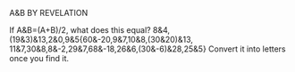 A&B
BY REVELATION

If A&B=(A+B)/2, what does this equal?
8&4,(19&3)&13,2&0,9&5{60&-20,9&7,10&8,(30&20)&13, 11&7,30&8,8&-2,29&7,68&-18,26&6,(30&-6)&28,25&5}
Convert it into letters once you find it.

